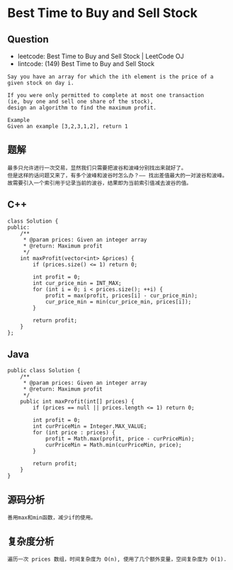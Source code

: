 # Best Time to Buy and Sell Stock

## Question

- leetcode: Best Time to Buy and Sell Stock | LeetCode OJ
- lintcode: (149) Best Time to Buy and Sell Stock

```
Say you have an array for which the ith element is the price of a 
given stock on day i.

If you were only permitted to complete at most one transaction
(ie, buy one and sell one share of the stock),
design an algorithm to find the maximum profit.

Example
Given an example [3,2,3,1,2], return 1
```

## 题解

    最多只允许进行一次交易，显然我们只需要把波谷和波峰分别找出来就好了。
    但是这样的话问题又来了，有多个波峰和波谷时怎么办？—— 找出差值最大的一对波谷和波峰。
    故需要引入一个索引用于记录当前的波谷，结果即为当前索引值减去波谷的值。

## C++

    class Solution {
    public:
        /**
         * @param prices: Given an integer array
         * @return: Maximum profit
         */
        int maxProfit(vector<int> &prices) {
            if (prices.size() <= 1) return 0;
    
            int profit = 0;
            int cur_price_min = INT_MAX;
            for (int i = 0; i < prices.size(); ++i) {
                profit = max(profit, prices[i] - cur_price_min);
                cur_price_min = min(cur_price_min, prices[i]);
            }
    
            return profit;
        }
    };

## Java

    public class Solution {
        /**
         * @param prices: Given an integer array
         * @return: Maximum profit
         */
        public int maxProfit(int[] prices) {
            if (prices == null || prices.length <= 1) return 0;
    
            int profit = 0;
            int curPriceMin = Integer.MAX_VALUE;
            for (int price : prices) {
                profit = Math.max(profit, price - curPriceMin);
                curPriceMin = Math.min(curPriceMin, price);
            }
    
            return profit;
        }
    }

## 源码分析

    善用max和min函数，减少if的使用。

## 复杂度分析

    遍历一次 prices 数组，时间复杂度为 O(n), 使用了几个额外变量，空间复杂度为 O(1).